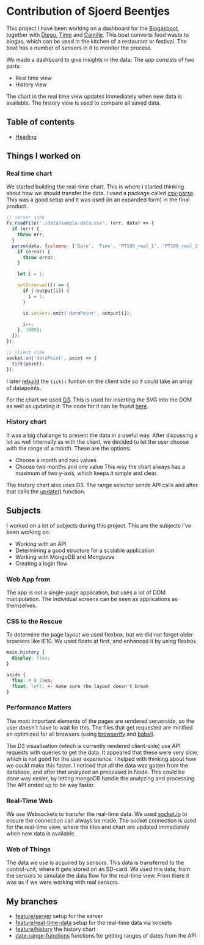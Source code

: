 # Contribution of Sjoerd Beentjes
This project I have been working on a dashboard for the [Biogasboot](http://www.biogasboot.nl/), together with [Diego](https://github.com/djaygo), [Timo](https://github.com/TimoVerkroost) and [Camille](https://github.com/camille500). This boat converts food waste to biogas, which can be used in the kitchen of a restaurant or festival. The boat has a number of sensors in it to monitor the process.

We made a dashboard to give insights in the data. The app consists of two parts:
- Real time view
- History view

The chart in the real time view updates immediately when new data is available. The history view is used to compare all saved data.

## Table of contents
* [Heading](#heading)

## Things I worked on

### Real time chart
We started building the real-time chart. This is where I started thinking about how we should transfer the data. I used a package called [csv-parse](https://www.npmjs.com/package/csv-parse). This was a good setup and it was used (in an expanded form) in the final product.

```javascript
// server side
fs.readFile('./data/sample-data.csv', (err, data) => {
  if (err) {
    throw err;
  }
  parse(data, {columns: ['Date', 'Time', 'PT100_real_1', 'PT100_real_2', 'Gaszak_hoogte_hu', 'ph_value', 'input_value', 'heater_status']}, (error, output) => {
    if (error) {
      throw error;
    }

    let i = 1;

    setInterval(() => {
      if (!output[i]) {
        i = 1;
      }

      io.sockets.emit('dataPoint', output[i]);

      i++;
    }, 1000);
  });
});

// client side
socket.on('dataPoint', point => {
  tick(point);
});
```

I later [rebuild](https://github.com/sjoerdbeentjes/biogasboot/blob/master/src/js/modules/real-time-graph.js#L141) the `tick()` funtion on the client side so it could take an array of datapoints.

For the chart we used [D3](https://www.npmjs.com/package/d3). This is used for inserting the SVG into the DOM as well as updating it. The code for it can be found [here](https://github.com/sjoerdbeentjes/biogasboot/blob/feature/real-time-data/src/js/modules/real-time-graph.js).

### History chart

It was a big challange to present the data in a useful way. After discussing a lot as well internally as with the client, we decided to let the user choose with the range of a month. These are the options:
- Choose a month and two values
- Choose two months and one value
This way the chart always has a maximum of two y-axis, which keeps it simple and clear.

The history chart also uses D3. The range selector sends API calls and after that calls the [update()](https://github.com/sjoerdbeentjes/biogasboot/blob/master/src/js/modules/history-graph.js#L199) function.

## Subjects
I worked on a lot of subjects during this project. This are the subjects I've been working on:
- Working with an API
- Determining a good structure for a scalable application
- Working with MongoDB and Mongoose
- Creating a login flow

### Web App from

The app is not a single-page application, but uses a lot of DOM manipulation. The individual screens can be seen as applications as themselves.

### CSS to the Rescue

To determine the page layout we used flexbox, but we did not forget older browsers like IE10. We used floats at first, and enhanced it by using flexbox.

```CSS
main.history {
  display: flex;
}

aside {
  flex: 0 0 25em;
  float: left; <- make sure the layout doesn't break
}
```

### Performance Matters

The most important elements of the pages are rendered serverside, so the user doesn't have to wait for this. The files that get requested are minified en optimized for all browsers (using [browserify](https://www.npmjs.com/package/browserify) and [babel](https://www.npmjs.com/package/babel)).

The D3 visualisation (which is currently rendered client-side) use API requests with queries to get the data. It appeared that these were very slow, which is not good for the user experience. I helped with thinking about how we could make this faster. I noticed that all the data was gotten from the database, and after that analyzed an processed in Node. This could be done way easier, by letting mongoDB handle the analyzing and processing. The API ended up to be way faster.

### Real-Time Web

We use Websockets to transfer the real-time data. We used [socket.io](https://www.npmjs.com/package/socket.io) to ensure the connection can always be made. The socket connection is used for the real-time view, where the tiles and chart are updated immediately when new data is available.

### Web of Things

The data we use is acquired by sensors. This data is transferred to the control-unit, where it gets stored on an SD-card. We used this data, from the sensors to simulate the data flow for the real-time view. From there it was as if we were working with real sensors.

## My branches
- [feature/server](https://github.com/sjoerdbeentjes/biogasboot/tree/feature/server) setup for the server
- [feature/real-time-data](https://github.com/sjoerdbeentjes/biogasboot/tree/feature/real-time-data) setup for the real-time data via sockets
- [feature/history](https://github.com/sjoerdbeentjes/biogasboot/tree/feature/history) the history chart
- [date-range-functions](https://github.com/sjoerdbeentjes/biogasboot/tree/date-range-functions) functions for getting ranges of dates from the API
